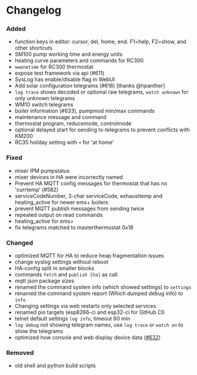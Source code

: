 # Changelog

### Added
- function keys in editor: cursor, del, home, end. F1=help, F2=show, and other shortcuts
- SM100 pump working time and energy units
- heating curve parameters and commands for RC300
- `wwonetime` for RC300 thermostat
- expose test framework via api (#611)
- SysLog has enable/disable flag in WebUI
- Add solar configuration telegrams (#616) [thanks @hpanther]
- `log trace` shows decoded or optional raw telegrams, `watch unknown` for only unknown telegrams
- WM10 switch telegrams
- boiler information (#633), pumpmod min/max commands
- maintenance message and command
- thermostat program, reducemode, controlmode
- optional delayed start for sending tx-telegrams to prevent conflicts with KM200
- RC35 holiday setting with `+` for 'at home'

### Fixed
- mixer IPM pumpstatus
- mixer devices in HA were incorrectly named
- Prevent HA MQTT config messages for thermostat that has no 'currtemp' (#582)
- serviceCodeNumber, 3-char serviceCode, exhausttemp and heating_active for newer ems+ boilers
- prevent MQTT publish messages from sending twice
- repeated output on read commands
- heating_active for ems+
- fix telegrams matched to masterthermostat 0x18

### Changed
- optimized MQTT for HA to reduce heap fragmentation issues
- change syslog settings without reboot
- HA-config split in smaller blocks
- commands `fetch` and `publish [ha]` as call
- mqtt json package sizes
- renamed the command system info (which showed settings) to `settings`
- renamed the command system report (Which dumped debug info) to `info`
- Changing settings via web restarts only selected services
- renamed pio targets (esp8266-ci and esp32-ci for GitHub CI)
- telnet default settings `log info`, timeout 60 min
- `log debug` not showing telegram names, use `log trace` or `watch on` to show the telegrams
- optimized how console and web display device data ([#632](https://github.com/proddy/EMS-ESP/issues/632))

### Removed
- old shell and python build scripts
